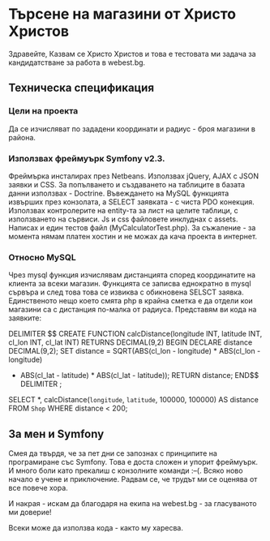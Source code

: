 Търсене на магазини от Христо Христов
========================

Здравейте,
Казвам се Христо Христов и това е тестовата ми задача за кандидатстване за работа в webest.bg.


Техническа спецификация
----------------------------------

### Цели на проекта
Да се изчисляват по зададени координати и радиус - броя магазини в района.


### Използвах фреймуърк Symfony v2.3. 
Фреймърка инсталирах през Netbeans. Използвах jQuery, AJAX с JSON заявки и CSS.
За попълването и създаването на таблиците в базата данни използвах - Doctrine.
Въвеждането на MySQL функцията извърших през конзолата, а SELECT заявката - с чиста PDO конекция.
Използвах контролерите на entity-та за лист на целите таблици, с използването на сървиси.
Js и css файловете инклуднах с assets.
Написах и един тестов файл (MyCalculatorTest.php).
За съжаление - за момента нямам платен хостин и не можах да кача проекта в интернет.

### Относно MySQL
Чрез mysql функция изчислявам дистанцията според координатите на клиента за всеки магазин. Функцията се записва еднократно в mysql сървъра и след това това се извиква с обикновена SELSCT заявка.
Единственото нещо което смята php в крайна сметка е да отдели кои магазини са с дистанция по-малка от радиуса.
Представям ви кода на заявките:

DELIMITER $$ 
CREATE FUNCTION calcDistance(longitude INT, latitude INT, 
cl_lon INT, cl_lat INT) RETURNS DECIMAL(9,2) 
BEGIN 
DECLARE distance DECIMAL(9,2); 
SET distance = SQRT(ABS(cl_lon - longitude) * ABS(cl_lon - longitude) 
+ ABS(cl_lat - latitude) * ABS(cl_lat - latitude)); 
RETURN distance; 
END$$ 
DELIMITER ;

SELECT *, calcDistance(`longitude`, `latitude`, 
100000, 100000) AS distance 
FROM `Shop` 
WHERE distance < 200;

За мен и Symfony
-------------------------------------

Смея да твърдя, че за пет дни се запознах с принципите на програмиране със Symfony. Това е доста сложен и упорит фреймуърк. И много боли като прекалиш с конзолните команди :–(.
Всяко ново начало е учене и приключение. Радвам се, че трудът ми се оценява от все повече хора.

И накрая - искам да благодаря на екипа на webest.bg - за гласуваното ми доверие!

Всеки може да използва кода - както му харесва.

